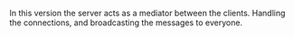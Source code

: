 In this version the server acts as a mediator between the clients. Handling the connections, and broadcasting the messages to everyone.
